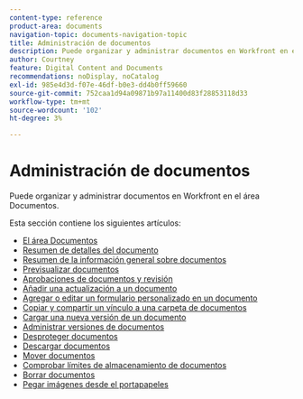 ```yaml
---
content-type: reference
product-area: documents
navigation-topic: documents-navigation-topic
title: Administración de documentos
description: Puede organizar y administrar documentos en Workfront en el área Documentos.
author: Courtney
feature: Digital Content and Documents
recommendations: noDisplay, noCatalog
exl-id: 985e4d3d-f07e-46df-b0e3-dd4b0ff59660
source-git-commit: 752caa1d94a09871b97a11400d83f28853118d33
workflow-type: tm+mt
source-wordcount: '102'
ht-degree: 3%

---
```


# Administración de documentos

Puede organizar y administrar documentos en Workfront en el área Documentos.

Esta sección contiene los siguientes artículos:&#x200B;

* [El área Documentos](../../documents/managing-documents/documents-area.md)
* [Resumen de detalles del documento](../../documents/managing-documents/document-details-overview.md)
* [Resumen de la información general sobre documentos](../../documents/managing-documents/summary-for-documents.md)
* [Previsualizar documentos](../../documents/managing-documents/preview-documents.md)
* [Aprobaciones de documentos y revisión](../../documents/managing-documents/document-approvals-and-proofing.md)
* [Añadir una actualización a un documento](../../documents/managing-documents/add-update-documents.md)
* [Agregar o editar un formulario personalizado en un documento](../../documents/managing-documents/add-custom-form-documents.md)
* [Copiar y compartir un vínculo a una carpeta de documentos](/help/quicksilver/documents/managing-documents/copy-a-doc-folder-url.md)
* [Cargar una nueva versión de un documento](../../documents/managing-documents/upload-new-document-version.md)
* [Administrar versiones de documentos](../../documents/managing-documents/manage-document-versions.md)
* [Desproteger documentos](../../documents/managing-documents/check-out-documents.md)
* [Descargar documentos](../../documents/managing-documents/download-documents.md)
* [Mover documentos](../../documents/managing-documents/move-documents.md)
* [Comprobar límites de almacenamiento de documentos](../../documents/managing-documents/check-document-storage.md)
* [Borrar documentos](../../documents/managing-documents/delete-documents.md)
* [Pegar imágenes desde el portapapeles](../../documents/managing-documents/paste-image-clipboard.md)
